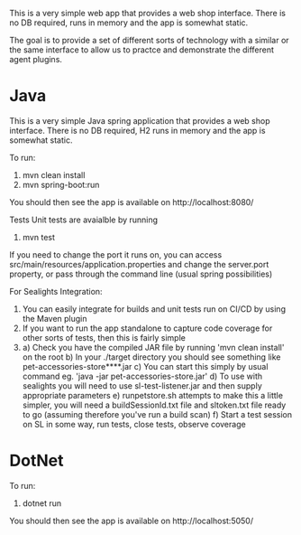This is a very simple web app that provides a web shop interface. There is no DB required, runs in memory and the app is somewhat static.

The goal is to provide a set of different sorts of technology with a similar or the same interface to allow us to practce and demonstrate the different agent plugins.

Java
===========

This is a very simple Java spring application that provides a web shop interface. There is no DB required, H2 runs in memory and the app is somewhat static.

To run:
1. mvn clean install
2. mvn spring-boot:run

You should then see the app is available on http://localhost:8080/

Tests
Unit tests are avaialble by running
1. mvn test


If you need to change the port it runs on, you can access src/main/resources/application.properties and change the server.port property, or pass through the command line (usual spring possibilities)


For Sealights Integration:
1. You can easily integrate for builds and unit tests run on CI/CD by using the Maven plugin 
2. If you want to run the app standalone to capture code coverage for other sorts of tests, then this is fairly simple
3. a) Check you have the compiled JAR file by running 'mvn clean install' on the root
   b) In your ./target directory you should see something like pet-accessories-store****.jar 
   c) You can start this simply by usual command eg. 'java -jar pet-accessories-store.jar' 
   d) To use with sealights you will need to use sl-test-listener.jar and then supply appropriate parameters
   e) runpetstore.sh attempts to make this a little simpler, you will need a buildSessionId.txt file and sltoken.txt file ready to go (assuming therefore you've run a build scan)
   f) Start a test session on SL in some way, run tests, close tests, observe coverage

DotNet
==========

To run:
1. dotnet run

You should then see the app is available on http://localhost:5050/